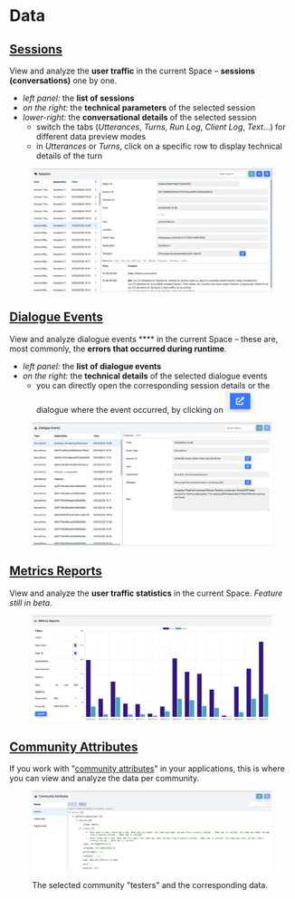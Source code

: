 # Data

## [Sessions](https://app.flowstorm.ai/#!/space/sessions)

View and analyze the **user traffic** in the current Space – **sessions (conversations)** one by one.

* _left panel:_ the **list of sessions**
* _on the right:_ the **technical parameters** of the selected session
* _lower-right:_ the **conversational details** of the selected session
  * switch the tabs (_Utterances_, _Turns_, _Run Log_, _Client Log_, _Text_...) for different data preview modes
  * in _Utterances_ or _Turns_, click on a specific row to display technical details of the turn

<figure><img src="../../.gitbook/assets/image (6).png" alt=""><figcaption></figcaption></figure>

## [Dialogue Events](https://app.flowstorm.ai/#!/space/events)

View and analyze dialogue events **** in the current Space – these are, most commonly, the **errors that occurred during runtime**.

* _left panel:_ the **list of dialogue events**
* _on the right:_ the **technical details** of the selected dialogue events
  * you can directly open the corresponding session details or the dialogue where the event occurred, by clicking on <img src="../../.gitbook/assets/Screenshot 2023-02-22 at 9.43.45.png" alt="" data-size="line">

<figure><img src="../../.gitbook/assets/image.png" alt=""><figcaption></figcaption></figure>

## [Metrics Reports](https://app.flowstorm.ai/#!/space/reports)

View and analyze the **user traffic statistics** in the current Space. _Feature still in beta._

<figure><img src="../../.gitbook/assets/image (9).png" alt=""><figcaption></figcaption></figure>

## [Community Attributes](https://app.flowstorm.ai/#!/space/communities)

If you work with "[community attributes](../../development/dialogue-model-coding/context-scopes/community.md)" in your applications, this is where you can view and analyze the data per community.

<figure><img src="../../.gitbook/assets/image (7).png" alt=""><figcaption><p>The selected community "testers" and the corresponding data.</p></figcaption></figure>
